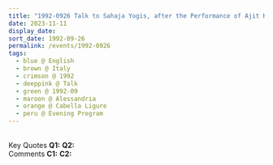 ```yaml
---
title: "1992-0926 Talk to Sahaja Yogis, after the Performance of Ajit Kadkade, Evening Program, the day before Navarātri Pūjā, Tent, Cabella Ligure, Alessandria, Italy"
date: 2023-11-11
display_date: 
sort_date: 1992-09-26
permalink: /events/1992-0926
tags:
  - blue @ English
  - brown @ Italy
  - crimson @ 1992
  - deeppink @ Talk
  - green @ 1992-09
  - maroon @ Alessandria
  - orange @ Cabella Ligure
  - peru @ Evening Program
---
```


<br>

<wave-list>
  <list-title color="DarkSeaGreen" width="55">Key Quotes</list-title>
  <list-item color="BlanchedAlmond" width="280"><b>Q1:</b> <i></i></list-item>
  <list-item color="Lavender" width="280"><b>Q2:</b> <i></i></list-item>
</wave-list>

<br>

<wave-list>
  <list-title color="DarkSeaGreen" width="55">Comments</list-title>
  <list-item color="BlanchedAlmond" width="280"><b>C1:</b> <i></i></list-item>
  <list-item color="Lavender" width="280"><b>C2:</b> <i></i></list-item>
</wave-list>